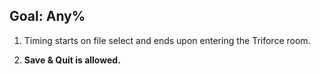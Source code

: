 ## Goal: Any%

1. Timing starts on file select and ends upon entering the Triforce room.

2. **Save & Quit is allowed.**
